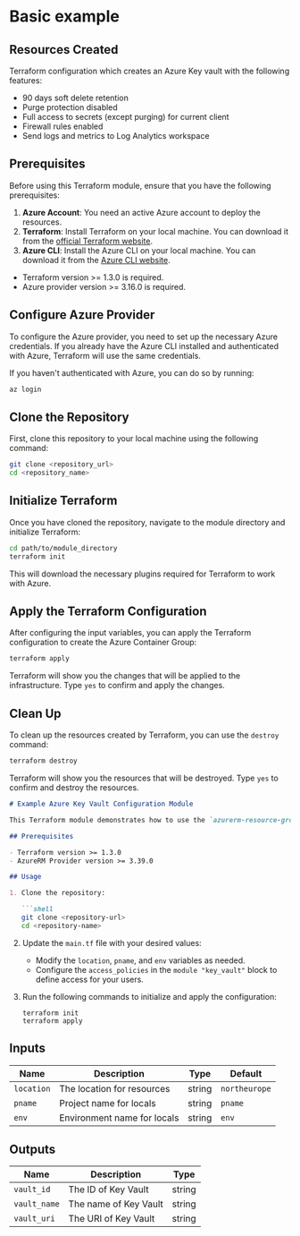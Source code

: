 # Basic example

## Resources Created

Terraform configuration which creates an Azure Key vault with the following features:

- 90 days soft delete retention
- Purge protection disabled
- Full access to secrets (except purging) for current client
- Firewall rules enabled
- Send logs and metrics to Log Analytics workspace


## Prerequisites

Before using this Terraform module, ensure that you have the following prerequisites:

1. **Azure Account**: You need an active Azure account to deploy the resources.
2. **Terraform**: Install Terraform on your local machine. You can download it from the [official Terraform website](https://www.terraform.io/downloads.html).
3. **Azure CLI**: Install the Azure CLI on your local machine. You can download it from the [Azure CLI website](https://docs.microsoft.com/en-us/cli/azure/install-azure-cli).

- Terraform version >= 1.3.0 is required.
- Azure provider version >= 3.16.0 is required.

## Configure Azure Provider

To configure the Azure provider, you need to set up the necessary Azure credentials. If you already have the Azure CLI installed and authenticated with Azure, Terraform will use the same credentials.

If you haven't authenticated with Azure, you can do so by running:

```bash
az login
```

## Clone the Repository

First, clone this repository to your local machine using the following command:

```bash
git clone <repository_url>
cd <repository_name>
```

## Initialize Terraform

Once you have cloned the repository, navigate to the module directory and initialize Terraform:

```bash
cd path/to/module_directory
terraform init
```

This will download the necessary plugins required for Terraform to work with Azure.

## Apply the Terraform Configuration

After configuring the input variables, you can apply the Terraform configuration to create the Azure Container Group:

```bash
terraform apply
```

Terraform will show you the changes that will be applied to the infrastructure. Type `yes` to confirm and apply the changes.

## Clean Up

To clean up the resources created by Terraform, you can use the `destroy` command:

```bash
terraform destroy
```

Terraform will show you the resources that will be destroyed. Type `yes` to confirm and destroy the resources.

```markdown
# Example Azure Key Vault Configuration Module

This Terraform module demonstrates how to use the `azurerm-resource-group`, `azurerm-log-analytics`, and `azurerm-key-vault` modules to set up an Azure Key Vault with access policies and integration with Log Analytics.

## Prerequisites

- Terraform version >= 1.3.0
- AzureRM Provider version >= 3.39.0

## Usage

1. Clone the repository:

   ```shell
   git clone <repository-url>
   cd <repository-name>
   ```

2. Update the `main.tf` file with your desired values:

   - Modify the `location`, `pname`, and `env` variables as needed.
   - Configure the `access_policies` in the `module "key_vault"` block to define access for your users.

3. Run the following commands to initialize and apply the configuration:

   ```shell
   terraform init
   terraform apply
   ```

## Inputs

| Name       | Description                | Type   | Default          |
|------------|----------------------------|--------|------------------|
| `location` | The location for resources | string | `northeurope`    |
| `pname`    | Project name for locals    | string | `pname`          |
| `env`      | Environment name for locals| string | `env`            |

## Outputs

| Name        | Description          | Type   |
|-------------|----------------------|--------|
| `vault_id`  | The ID of Key Vault  | string |
| `vault_name`| The name of Key Vault| string |
| `vault_uri` | The URI of Key Vault | string |
